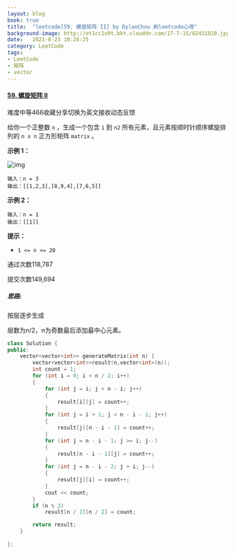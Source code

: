 ```yaml
---
layout: blog
book: true
title:  "leetcode[59. 螺旋矩阵 II] by DylanChou 刷leetcode心得"
background-image: http://ot1cc1u9t.bkt.clouddn.com/17-7-15/82431810.jpg
date:   2021-8-23 10:24:25
category: LeetCode
tags:
- LeetCode
- 矩阵
- vector
---
```


#### [59. 螺旋矩阵 II](https://leetcode-cn.com/problems/spiral-matrix-ii/)

难度中等466收藏分享切换为英文接收动态反馈

给你一个正整数 `n` ，生成一个包含 `1` 到 `n2` 所有元素，且元素按顺时针顺序螺旋排列的 `n x n` 正方形矩阵 `matrix` 。

 

**示例 1：**

![img](https://assets.leetcode.com/uploads/2020/11/13/spiraln.jpg)

```
输入：n = 3
输出：[[1,2,3],[8,9,4],[7,6,5]]
```

**示例 2：**

```
输入：n = 1
输出：[[1]]
```

 

**提示：**

- `1 <= n <= 20`

通过次数118,787

提交次数149,694

##### 思路:

按层逐步生成

层数为n/2，n为奇数最后添加最中心元素。



```c++
class Solution {
public:
    vector<vector<int>> generateMatrix(int n) {
        vector<vector<int>>result(n,vector<int>(n));
        int count = 1;
        for (int i = 0; i < n / 2; i++)
        {
            for (int j = i; j < n - i; j++)
            {
                result[i][j] = count++;
            }
            for (int j = i + 1; j < n - i - 1; j++)
            {
                result[j][n - i - 1] = count++;
            }
            for (int j = n - i - 1; j >= i; j--)
            {
                result[n - i - 1][j] = count++;
            }
            for (int j = n - i - 2; j > i; j--)
            {
                result[j][i] = count++;
            }
            cout << count;
        }
        if (n % 2)
            result[n / 2][n / 2] = count;

        return result;
    }
    
};
```

